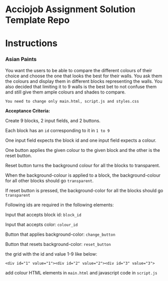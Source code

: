 # Acciojob Assignment Solution Template Repo

# Instructions  

### Asian Paints
You want the users to be able to compare the different colours of their choice and choose the one that looks the best for their walls. You ask them the colours and display them in different blocks representing the walls. You also decided that limiting it to 9 walls is the best bet to not confuse them and still give them ample colours and shades to compare.

`You need to change only main.html, script.js and styles.css`

**Acceptance Criteria:**

Create 9 blocks, 2 input fields, and 2 buttons.

Each block has an `id` corresponding to it in `1 to 9`

One input field expects the block id and one input field expects a colour.

One button applies the given colour to the given block and the other is the reset button.

Reset button turns the background colour for all the blocks to transparent.

When the background-colour is applied to a block, the background-colour for all other blocks should go `transparent`.

If reset button is pressed, the background-color for all the blocks should go `transparent`

Following ids are required in the following elements:

Input that accepts block id: `block_id`

Input that accepts color: `colour_id`

Button that applies background-color: `change_button`

Button that resets background-color: `reset_button`

the grid with the id and value 1-9 like below:

`<div id="1" value="1"><div id="2" value="2"><div id="3" value="3">`

add colour HTML elements in `main.html` and javascript code in `script.js`

